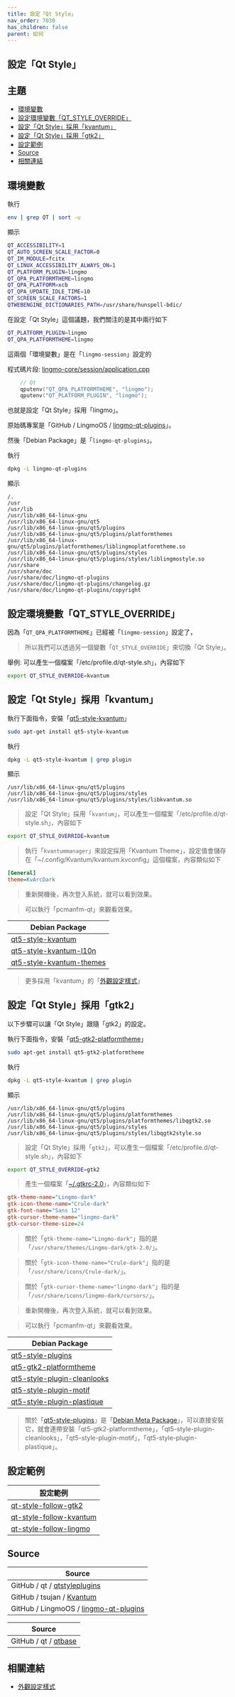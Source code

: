 ```yaml
---
title: 設定「Qt Style」
nav_order: 7030
has_children: false
parent: 如何
---
```



## 設定「Qt Style」




## 主題

* [環境變數](#環境變數)
* [設定環境變數「QT_STYLE_OVERRIDE」](#設定環境變數qt_style_override)
* [設定「Qt Style」採用「kvantum」](#設定qt-style採用kvantum)
* [設定「Qt Style」採用「gtk2」](#設定qt-style採用gtk2)
* [設定範例](#設定範例)
* [Source](#source)
* [相關連結](#相關連結)




## 環境變數

執行

``` sh
env | grep QT | sort -u
```

顯示

``` sh
QT_ACCESSIBILITY=1
QT_AUTO_SCREEN_SCALE_FACTOR=0
QT_IM_MODULE=fcitx
QT_LINUX_ACCESSIBILITY_ALWAYS_ON=1
QT_PLATFORM_PLUGIN=lingmo
QT_QPA_PLATFORMTHEME=lingmo
QT_QPA_PLATFORM=xcb
QT_QPA_UPDATE_IDLE_TIME=10
QT_SCREEN_SCALE_FACTORS=1
QTWEBENGINE_DICTIONARIES_PATH=/usr/share/hunspell-bdic/
```

在設定「Qt Style」這個議題，我們關注的是其中兩行如下

``` sh
QT_PLATFORM_PLUGIN=lingmo
QT_QPA_PLATFORMTHEME=lingmo
```

這兩個「環境變數」是在「`lingmo-session`」設定的

程式碼片段: [lingmo-core/session/application.cpp](https://github.com/LingmoOS/lingmo-core/blob/main/session/application.cpp#L183-L185)

``` cpp
    // Qt
    qputenv("QT_QPA_PLATFORMTHEME", "lingmo");
    qputenv("QT_PLATFORM_PLUGIN", "lingmo");
```

也就是設定「Qt Style」採用「lingmo」。

原始碼專案是「GitHub / LingmoOS / [lingmo-qt-plugins](https://github.com/LingmoOS/lingmo-qt-plugins)」。

然後「Debian Package」是「`lingmo-qt-plugins`」。

執行

``` sh
dpkg -L lingmo-qt-plugins
```

顯示

```
/.
/usr
/usr/lib
/usr/lib/x86_64-linux-gnu
/usr/lib/x86_64-linux-gnu/qt5
/usr/lib/x86_64-linux-gnu/qt5/plugins
/usr/lib/x86_64-linux-gnu/qt5/plugins/platformthemes
/usr/lib/x86_64-linux-gnu/qt5/plugins/platformthemes/liblingmoplatformtheme.so
/usr/lib/x86_64-linux-gnu/qt5/plugins/styles
/usr/lib/x86_64-linux-gnu/qt5/plugins/styles/liblingmostyle.so
/usr/share
/usr/share/doc
/usr/share/doc/lingmo-qt-plugins
/usr/share/doc/lingmo-qt-plugins/changelog.gz
/usr/share/doc/lingmo-qt-plugins/copyright
```



## 設定環境變數「QT_STYLE_OVERRIDE」

因為「`QT_QPA_PLATFORMTHEME`」已經被「`lingmo-session`」設定了，

> 所以我們可以透過另一個變數「`QT_STYLE_OVERRIDE`」來切換「Qt Style」。

舉例: 可以產生一個檔案「/etc/profile.d/qt-style.sh」，內容如下

``` sh
export QT_STYLE_OVERRIDE=kvantum
```




## 設定「Qt Style」採用「kvantum」

執行下面指令，安裝「[qt5-style-kvantum](https://packages.debian.org/stable/qt5-style-kvantum)」

``` sh
sudo apt-get install qt5-style-kvantum
```

執行

``` sh
dpkg -L qt5-style-kvantum | grep plugin
```

顯示

```
/usr/lib/x86_64-linux-gnu/qt5/plugins
/usr/lib/x86_64-linux-gnu/qt5/plugins/styles
/usr/lib/x86_64-linux-gnu/qt5/plugins/styles/libkvantum.so
```

> 設定「Qt Style」採用「`kvantum`」，可以產生一個檔案「/etc/profile.d/qt-style.sh」，內容如下

``` sh
export QT_STYLE_OVERRIDE=kvantum
```

> 執行「`kvantummanager`」來設定採用「Kvantum Theme」，設定值會儲存在「~/.config/Kvantum/kvantum.kvconfig」這個檔案，內容類似如下

``` ini
[General]
theme=KvArcDark
```

> 重新開機後，再次登入系統，就可以看到效果。

> 可以執行「pcmanfm-qt」來觀看效果。


| Debian Package |
| -------------- |
| [qt5-style-kvantum](https://packages.debian.org/stable/qt5-style-kvantum) |
| [qt5-style-kvantum-l10n](https://packages.debian.org/stable/qt5-style-kvantum-l10n) |
| [qt5-style-kvantum-themes](https://packages.debian.org/stable/qt5-style-kvantum-themes) |


> 更多採用「kvantum」的「[外觀設定樣式](https://samwhelp.github.io/note-about-lingmo/read/subject/style/recipe.html)」




## 設定「Qt Style」採用「gtk2」

以下步驟可以讓「Qt Style」跟隨「gtk2」的設定。

執行下面指令，安裝「[qt5-gtk2-platformtheme](https://packages.debian.org/stable/qt5-gtk2-platformtheme)」

``` sh
sudo apt-get install qt5-gtk2-platformtheme
```


執行

``` sh
dpkg -L qt5-style-kvantum | grep plugin
```

顯示

```
/usr/lib/x86_64-linux-gnu/qt5/plugins
/usr/lib/x86_64-linux-gnu/qt5/plugins/platformthemes
/usr/lib/x86_64-linux-gnu/qt5/plugins/platformthemes/libqgtk2.so
/usr/lib/x86_64-linux-gnu/qt5/plugins/styles
/usr/lib/x86_64-linux-gnu/qt5/plugins/styles/libqgtk2style.so
```

> 設定「Qt Style」採用「`gtk2`」，可以產生一個檔案「/etc/profile.d/qt-style.sh」，內容如下

``` sh
export QT_STYLE_OVERRIDE=gtk2
```

> 產生一個檔案「[~/.gtkrc-2.0](https://github.com/samwhelp/lingmo-adjustment/blob/main/prototype/main/lingmo-config/locale/en_us/Lingmo-Dark/asset/overlay/etc/skel/.gtkrc-2.0#L8)」，內容類似如下

``` ini
gtk-theme-name="Lingmo-dark"
gtk-icon-theme-name="Crule-dark"
gtk-font-name="Sans 12"
gtk-cursor-theme-name="lingmo-dark"
gtk-cursor-theme-size=24
```

> 關於「`gtk-theme-name="Lingmo-dark"`」指的是「`/usr/share/themes/Lingmo-dark/gtk-2.0/`」。


> 關於「`gtk-icon-theme-name="Crule-dark"`」指的是「`/usr/share/icons/Crule-dark/`」。


> 關於「`gtk-cursor-theme-name="lingmo-dark"`」指的是「`/usr/share/icons/lingmo-dark/cursors/`」。


> 重新開機後，再次登入系統，就可以看到效果。

> 可以執行「pcmanfm-qt」來觀看效果。


| Debian Package |
| -------------- |
| [qt5-style-plugins](https://packages.debian.org/stable/qt5-style-plugins) |
| [qt5-gtk2-platformtheme](https://packages.debian.org/stable/qt5-gtk2-platformtheme) |
| [qt5-style-plugin-cleanlooks](https://packages.debian.org/stable/qt5-style-plugin-cleanlooks) |
| [qt5-style-plugin-motif](https://packages.debian.org/stable/qt5-style-plugin-motif) |
| [qt5-style-plugin-plastique](https://packages.debian.org/stable/qt5-style-plugin-plastique) |


> 關於「[qt5-style-plugins](https://packages.debian.org/stable/qt5-style-plugins)」是「[Debian Meta Package](https://wiki.debian.org/metapackage)」，可以直接安裝它，就會連帶安裝「qt5-gtk2-platformtheme」，「qt5-style-plugin-cleanlooks」，「qt5-style-plugin-motif」，「qt5-style-plugin-plastique」。




## 設定範例

| 設定範例 |
| ------- |
| [qt-style-follow-gtk2](https://github.com/samwhelp/lingmo-adjustment/tree/main/prototype/main/qt-style-config/qt-style-follow-gtk2) |
| [qt-style-follow-kvantum](https://github.com/samwhelp/lingmo-adjustment/tree/main/prototype/main/qt-style-config/qt-style-follow-kvantum) |
| [qt-style-follow-lingmo](https://github.com/samwhelp/lingmo-adjustment/tree/main/prototype/main/qt-style-config/qt-style-follow-lingmo) |



## Source

| Source |
| ------ |
| GitHub / qt / [qtstyleplugins](https://github.com/qt/qtstyleplugins) |
| GitHub / tsujan / [Kvantum](https://github.com/tsujan/Kvantum) |
| GitHub / LingmoOS / [lingmo-qt-plugins](https://github.com/LingmoOS/lingmo-qt-plugins) |


| Source |
| ------ |
| GitHub / qt / [qtbase](https://github.com/qt/qtbase/blob/dev/src/gui/kernel/qplatformtheme.cpp#L36) |




## 相關連結

* [外觀設定樣式](https://samwhelp.github.io/note-about-lingmo/read/subject/style/recipe.html)

